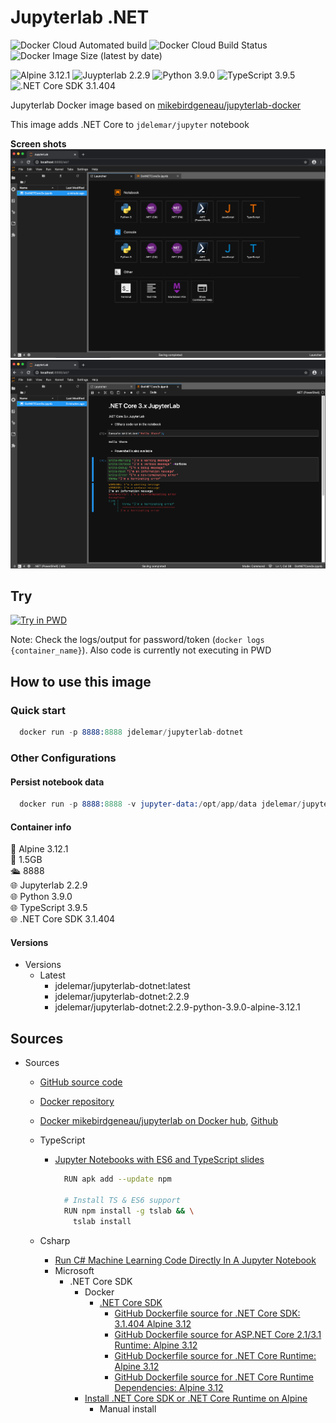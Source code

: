 # Jupyterlab .NET

![Docker Cloud Automated build](https://img.shields.io/docker/cloud/automated/jdelemar/jupyterlab-dotnet)
![Docker Cloud Build Status](https://img.shields.io/docker/cloud/build/jdelemar/jupyterlab-dotnet)
![Docker Image Size (latest by date)](https://img.shields.io/docker/image-size/jdelemar/jupyterlab-dotnet?sort=date)

![Alpine 3.12.1](https://img.shields.io/badge/Alpine-3.12.1-blue.svg?style=flat-square)
![Juypterlab 2.2.9](https://img.shields.io/badge/Jupyterlab-2.2.9-blue.svg?style=flat-square)
![Python 3.9.0](https://img.shields.io/badge/Python-3.9.0-blue.svg?style=flat-square)
![TypeScript 3.9.5](https://img.shields.io/badge/TypeScript-3.9.5-blue.svg?style=flat-square)
![.NET Core SDK 3.1.404](https://img.shields.io/badge/.NET%20Core%20SDK-3.1.404-blue.svg?style=flat-square)

Jupyterlab Docker image based on [mikebirdgeneau/jupyterlab-docker](https://github.com/mikebirdgeneau/jupyterlab-docker)

This image adds .NET Core to `jdelemar/jupyter` notebook  

**Screen shots**  
<img src="https://github.com/JDelemar/dockerfiles/raw/master/jupyterlab-dotnet/images/JupyterLauncher.png" alt="launcher" width="800" />  
<img src="https://github.com/JDelemar/dockerfiles/raw/master/jupyterlab-dotnet/images/JupyterDotNet.png" alt="TypeScript" width="800" />  

## Try

[![Try in PWD](https://github.com/play-with-docker/stacks/raw/cff22438cb4195ace27f9b15784bbb497047afa7/assets/images/button.png)](http://play-with-docker.com/?stack=https://gist.githubusercontent.com/JDelemar/93f2c88e3fdb00ba7671ea5f68952647/raw/31d14019aa8aca0177894055bcd390f48c83961c/jupyterlab-dotnet.yml)

Note: Check the logs/output for password/token (`docker logs {container_name}`). Also code is currently not executing in PWD  

## How to use this image

### Quick start

```s
  docker run -p 8888:8888 jdelemar/jupyterlab-dotnet
```

### Other Configurations

#### Persist notebook data

```s
  docker run -p 8888:8888 -v jupyter-data:/opt/app/data jdelemar/jupyterlab-dotnet
```

#### Container info

🐧 Alpine 3.12.1  
📏 1.5GB  
🛳 8888  
🌐 Jupyterlab 2.2.9  
🌐 Python 3.9.0  
🌐 TypeScript 3.9.5  
🌐 .NET Core SDK 3.1.404

#### Versions

- Versions
  - Latest
    - jdelemar/jupyterlab-dotnet:latest
    - jdelemar/jupyterlab-dotnet:2.2.9
    - jdelemar/jupyterlab-dotnet:2.2.9-python-3.9.0-alpine-3.12.1

## Sources

- Sources
  - [GitHub source code](https://github.com/JDelemar/dockerfiles/tree/master/jupyterlab-dotnet)  
  - [Docker repository](https://hub.docker.com/repository/docker/jdelemar/jupyterlab-dotnet)  
  - [Docker mikebirdgeneau/jupyterlab on Docker hub](https://hub.docker.com/r/mikebirdgeneau/jupyterlab), [Github](https://github.com/mikebirdgeneau/jupyterlab-docker)
  - TypeScript
    - [Jupyter Notebooks with ES6 and TypeScript slides](https://slides.com/yearofmoo/jupyter-notebooks-with-es6-and-typescript/fullscreen)

      ```bash
        RUN apk add --update npm

        # Install TS & ES6 support
        RUN npm install -g tslab && \
          tslab install
      ```

  - Csharp
    - [Run C# Machine Learning Code Directly In A Jupyter Notebook](https://medium.com/machinelearningadvantage/run-c-machine-learning-code-directly-in-a-jupyter-notebook-a32e13e40b9c)
    - Microsoft
      - .NET Core SDK
        - Docker
          - [.NET Core SDK](https://hub.docker.com/_/microsoft-dotnet-core-sdk)
            - [GitHub Dockerfile source for .NET Core SDK: 3.1.404 Alpine 3.12](https://github.com/dotnet/dotnet-docker/blob/master/src/sdk/3.1/alpine3.12/amd64/Dockerfile)
            - [GitHub Dockerfile source for ASP.NET Core 2.1/3.1 Runtime: Alpine 3.12](https://github.com/dotnet/dotnet-docker/blob/63b8443439ec2ad494d704ced088e4657ea8f255/src/aspnet/3.1/alpine3.12/amd64/Dockerfile)
            - [GitHub Dockerfile source for .NET Core Runtime: Alpine 3.12](https://github.com/dotnet/dotnet-docker/blob/63b8443439ec2ad494d704ced088e4657ea8f255/src/runtime/3.1/alpine3.12/amd64/Dockerfile)
            - [GitHub Dockerfile source for .NET Core Runtime Dependencies: Alpine 3.12](https://github.com/dotnet/dotnet-docker/blob/c0e8be8a44b47b1dcc2a5b4b2ebd92022087ac0b/src/runtime-deps/3.1/alpine3.12/amd64/Dockerfile)
        - [Install .NET Core SDK or .NET Core Runtime on Alpine](https://docs.microsoft.com/en-us/dotnet/core/install/linux-alpine)
          - Manual install
